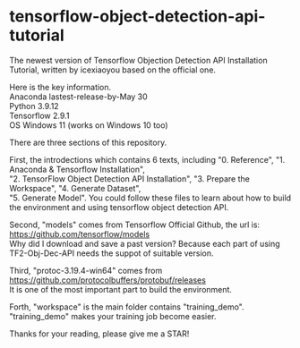 # tensorflow-object-detection-api-tutorial
The newest version of Tensorflow Objection Detection API Installation Tutorial, written by icexiaoyou based on the official one.

Here is the key information.  
Anaconda      lastest-release-by-May 30  
Python        3.9.12  
Tensorflow    2.9.1  
OS            Windows 11 (works on Windows 10 too)

There are three sections of this repository.  

First, the introdections which contains 6 texts, including "0. Reference", "1. Anaconda & Tensorflow Installation",  
"2. TensorFlow Object Detection API Installation", "3. Prepare the Workspace", "4. Generate Dataset",  
"5. Generate Model".
You could follow these files to learn about how to build the environment and using tensorflow object detection API.

Second, "models" comes from Tensorflow Official Github, the url is: https://github.com/tensorflow/models  
Why did I download and save a past version? Because each part of using TF2-Obj-Dec-API needs the suppot of suitable version.

Third, "protoc-3.19.4-win64" comes from https://github.com/protocolbuffers/protobuf/releases  
It is one of the most important part to build the environment.

Forth, "workspace" is the main folder contains "training_demo". "training_demo" makes your training job become easier.

Thanks for your reading, please give me a STAR!
